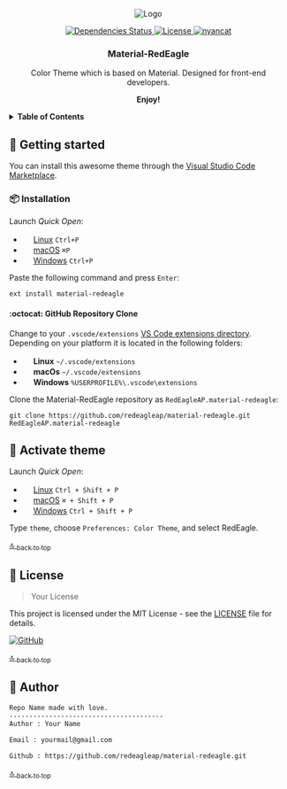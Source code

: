 <p align="center">
    <img src="https://lh3.googleusercontent.com/RiS2BiljsOL0hRYqhrqfTLukeXlRqEeFaM_rrgtUVU73F9g3nIhGf3rzlJL6vm7nxwegSFsHtG8b9uk0NZC8qarcuJdk2z2-u1ouxjm19mBCvjLYU22LuYwQxbp2i-zTwAwsEIy5jVNPNNUm60nTQP_U4E3fEnGWbWU1tQa01jdbv4IPMLWMD5S8vuAkkwcjzUJBrKlD00HhXZbbwRFX_s8ABpcnEHmVuRzzoWn4vK2MzzipiQnDcDoJHEMk4NIawcjNCR7mD4q-gycltEPA597Rz8SOr6zX6uwQw698pxdaDyZzHQtJ4gJ35slEWr-6Rf1rX8ySzYBcaAiGQGaz4MoCflBMwhL52jHQj_OrlB1PF8qcP1SuNBuQ8PYb_5-hmm7zOEePpQM19-XfO4VjIbEMzxP1xQjmmA4vZ1ugBCso30s4Sb8ZG79T3dOJhMGo9SavacUwstmpLk1enpt1SbRswRecU2pD4aGyvhUEi9GflRciR_jeRJmwYGxC4A0PMGLo2FiD6IJAv5_-qssa5Qt35R8k58y4a6IwhdZ42ty6xlmeP4l4A1qMqP5ut6Qe1uHa2ES0enJ-GUm_b8sNEzPavgLkMVsYee7J1q66PfxM2VOkWMLpY75jjgF8DIOaEL7j0InzAsSa_tuRs4VnTFdrMochWQ=w140-h116-no" alt="Logo">
</p>
<p align="center">
  <a href="https://david-dm.org/redeagleap/material-redeagle">
  <img src="https://david-dm.org/redeagleap/material-redeagle/status.svg" alt="Dependencies Status">
  </a>
  <a href="https://github.com/RedEagleAP/material-redeagle/blob/master/LICENSE">
  <img src="https://img.shields.io/github/license/mashape/apistatus.svg" alt="License">
  </a>
  <a href="https://www.youtube.com/watch?v=QH2-TGUlwu4">
  <img src="https://img.shields.io/badge/nyancat-approved-ff69b4.svg" alt="nyancat">
  </a>
</p>
<p align="center">
	<h3 align="center">Material-RedEagle</h3>
	<p align="center">
    Color Theme which is based on Material. Designed for front-end developers.
  </p>
  <p align="center"><b>Enjoy!</b></p>
</p>

<!-- Used for the "back to top" links within the document -->
<div id="contents"></div>

<details>
  <summary><strong>Table of Contents</strong></summary>

- <a href="#getting-started">:rocket: Getting Started</a>
  - <a href="#installation">:package: Installation</a>
    - <a href="#github-repository-clone">:octocat: GitHub Repository Clone</a>
- <a href="#activate-theme">:art: Activate theme</a>
- <a href="#license">:page_facing_up: License</a>
- <a href="#author">:penguin: Author</a>

</details>

<div id="getting-started"></div>

## :rocket: Getting started

You can install this awesome theme through the [Visual Studio Code Marketplace](https://marketplace.visualstudio.com/items?itemName=RedEagleAP.material-redeagle).

<div id="installation"></div>

### :package: Installation

Launch *Quick Open*:
  - <img src="https://www.kernel.org/theme/images/logos/favicon.png" width=16 height=16/> <a href="https://code.visualstudio.com/shortcuts/keyboard-shortcuts-linux.pdf">Linux</a> `Ctrl+P`
  - <img src="https://developer.apple.com/favicon.ico" width=16 height=16/> <a href="https://code.visualstudio.com/shortcuts/keyboard-shortcuts-macos.pdf">macOS</a> `⌘P`
  - <img src="https://www.microsoft.com/favicon.ico" width=16 height=16/> <a href="https://code.visualstudio.com/shortcuts/keyboard-shortcuts-windows.pdf">Windows</a> `Ctrl+P`

Paste the following command and press `Enter`:

```shell
ext install material-redeagle
```

<div id="github-repository-clone"></div>

#### :octocat: GitHub Repository Clone

Change to your `.vscode/extensions` [VS Code extensions directory](https://code.visualstudio.com/docs/extensions/install-extension#_side-loading).
Depending on your platform it is located in the following folders:

  - <img src="https://www.kernel.org/theme/images/logos/favicon.png" width=16 height=16/> **Linux** `~/.vscode/extensions`
  - <img src="https://developer.apple.com/favicon.ico" width=16 height=16/> **macOs** `~/.vscode/extensions`
  - <img src="https://www.microsoft.com/favicon.ico" width=16 height=16/> **Windows** `%USERPROFILE%\.vscode\extensions`

Clone the Material-RedEagle repository as `RedEagleAP.material-redeagle`:

```shell
git clone https://github.com/redeagleap/material-redeagle.git RedEagleAP.material-redeagle
```

<div id="activate-theme"></div>

## :art: Activate theme

Launch *Quick Open*:

  - <img src="https://www.kernel.org/theme/images/logos/favicon.png" width=16 height=16/> <a href="https://code.visualstudio.com/shortcuts/keyboard-shortcuts-linux.pdf">Linux</a> `Ctrl + Shift + P`
  - <img src="https://developer.apple.com/favicon.ico" width=16 height=16/> <a href="https://code.visualstudio.com/shortcuts/keyboard-shortcuts-macos.pdf">macOS</a> `⌘ + Shift + P`
  - <img src="https://www.microsoft.com/favicon.ico" width=16 height=16/> <a href="https://code.visualstudio.com/shortcuts/keyboard-shortcuts-windows.pdf">Windows</a> `Ctrl + Shift + P`

Type `theme`, choose `Preferences: Color Theme`, and select RedEagle.

<a href="#contents">:top: <sub>back to top</sub></a>

## :page_facing_up: License

>Your License

This project is licensed under the MIT License - see the [LICENSE](LICENSE) file for details.

[![GitHub](https://img.shields.io/github/license/mashape/apistatus.svg)](https://github.com/redeagleap/material-redeagle/blob/master/LICENSE)

<a href="#contents">:top: <sub>back to top</sub></a>

<div id="author"></div>

## :penguin: Author

```txt
Repo Name made with love.
---------------------------------------
Author : Your Name

Email : yourmail@gmail.com

Github : https://github.com/redeagleap/material-redeagle.git
```

<a href="#contents">:top: <sub>back to top</sub></a>
